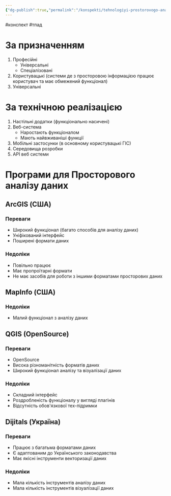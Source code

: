 ```yaml
---
{"dg-publish":true,"permalink":"/konspekti/tehnologiyi-prostorovogo-analizu-dannih/2-oglyad-ta-porivnyalnij-analiz-programnogo-zabezpechennya/"}
---
```

#конспект #тпад
# За призначенням
1. Професійні
   - Універсальні
   - Спеціалізовані
2. Користувацькі (системи де з просторовою інформацією працює користувач та має обмежений функціонал)
3. Універсальні
# За технічною реалізацією
1. Настільні додатки (функціонально насичені)
2. Веб-система
   - Наростають функціоналом
   - Мають найвживаніші функції
3. Мобільні застосунки (в основному користувацькі ГІС)
4. Середовища розробки
5. API веб системи
# Програми для Просторового аналізу даних
## ArcGIS (США)
### Переваги
- Широкий функціонал (багато способів для аналізу даних)
- Уніфікований інтерфейс
- Поширені формати даних
### Недоліки
- Повільно працює
- Має пропроїтарні формати
- Не має засобів для роботи з іншими форматами просторових даних
## MapInfo (США)
### Недоліки
- Малий функціонал з аналізу даних
## QGIS (OpenSource)
### Переваги
- OpenSource
- Висока різноманітність форматів даних
- Широкий функціонал аналізу та візуалізації даних
### Недоліки
- Складний інтерфейс
- Роздробленість функціоналу у вигляді плагінів
- Відсутність обов'язкової тех-підримки
## Dijitals (Україна)
### Переваги
- Працює з багатьма форматами даних
- Є адаптованим до Українського законодавства
- Має якісні інструменти векторизації даних
### Недоліки
- Мала кількість інструментів аналізу даних
- Мала кількість інструментів візуалізації даних

